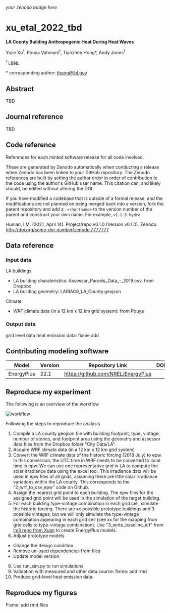 _your zenodo badge here_

# xu_etal_2022_tbd

**LA County Building Anthropogenic Heat During Heat Waves**

Yujie Xu<sup>1</sup>, Pouya Vahmani<sup>1</sup>, Tianzhen Hong\*, Andy Jones<sup>1</sup>

<sup>1 </sup> LBNL

\* corresponding author:  thong@lbl.gov

## Abstract
TBD

## Journal reference
TBD

## Code reference
References for each minted software release for all code involved.  

These are generated by Zenodo automatically when conducting a release when Zenodo has been linked to your GitHub repository. The Zenodo references are built by setting the author order in order of contribution to the code using the author's GitHub user name.  This citation can, and likely should, be edited without altering the DOI.

If you have modified a codebase that is outside of a formal release, and the modifications are not planned on being merged back into a version, fork the parent repository and add a `.<shortname>` to the version number of the parent and construct your own name.  For example, `v1.2.5.hydro`.

Human, I.M. (2021, April 14). Project/repo:v0.1.0 (Version v0.1.0). Zenodo. http://doi.org/some-doi-number/zenodo.7777777

## Data reference

### Input data
LA buildings
- LA building charateristics: Assessor_Parcels_Data_-_2019.csv, from Dropbox
- LA building geometry: LARIAC6_LA_County.geojson

Climate
- WRF climate data (in a 12 km x 12 km grid system): from Pouya

### Output data
grid level data heat emission data: fixme add

## Contributing modeling software
| Model | Version | Repository Link | DOI |
|-------|---------|-----------------|-----|
| EnergyPlus | 22.1 | https://github.com/NREL/EnergyPlus |  |

## Reproduce my experiment

The following is an overview of the workflow

![workflow](workflow.png)

Following the steps to reproduce the analysis

1. Compile a LA county geojson file with building footprint, type, vintage,
   number of stories, and footprint area using the geometry and assessor data
   files from the Dropbox folder "City Data/LA".
2. Acquire WRF climate data (in a 12 km x 12 km grid system)
3. Convert the WRF climate data of the historic forcing (2018 July) to epw. In
   this conversion, the UTC time in WRF needs to be converted to local time in
   epw. We can use one representative grid in LA to compute the solar irradiance
   data using the excel tool. This irradiance data will be used in epw files of
   all grids, assuming there are little solar irradiance variations within the
   LA county. This corresponds to the “2_wrf_to_csv_epw” code on Github.
4. Assign the nearest grid point to each building. The epw files for the
   assigned grid point will be used in the simulation of the target building.
5. For each building type-vintage combination in each grid cell, simulate the
   historic forcing. There are xx possible prototype buildings and 3 possible
   vintages, but we will only simulate the type-vintage combination appearing in
   each grid cell (see xx for the mapping from grid cells to type-vintage
   combination). Use "3_write_baseline_idf" from
   [im3 repo from Xuan](https://github.com/LBNL-ETA/im3-wrf/blob/main/3_write_baseline_idf.ipynb) to
   create EnergyPlus models.
7. Adjust prototype models
- Change the design condition
- Remove un-used dependencies from files
- Update model version
8. Use run_sim.py to run simulations
9. Validation with measured and other data source: fixme: add rmd
10. Produce grid-level heat emission data.

<!-- Run the following scripts in the `workflow` directory to re-create this experiment: -->

<!-- | Script Name | Description | How to Run | -->
<!-- | --- | --- | --- | -->
<!-- | `step_one.py` | Script to run the first part of my experiment | `python3 step_one.py -f /path/to/inputdata/file_one.csv` | -->
<!-- | `step_two.py` | Script to run the last part of my experiment | `python3 step_two.py -o /path/to/my/outputdir` | -->

<!-- 4. Download and unzip the output data from my experiment [Output data](#output-data) -->
<!-- 5. Run the following scripts in the `workflow` directory to compare my outputs to those from the publication -->

<!-- | Script Name | Description | How to Run | -->
<!-- | --- | --- | --- | -->
<!-- | `compare.py` | Script to compare my outputs to the original | `python3 compare.py --orig /path/to/original/data.csv --new /path/to/new/data.csv` | -->

## Reproduce my figures
Fixme: add rmd files
<!-- Use the scripts found in the `figures` directory to reproduce the figures used in this publication. -->

<!-- | Script Name | Description | How to Run | -->
<!-- | --- | --- | --- | -->
<!-- | `generate_figures.py` | Script to generate my figures | `python3 generate_figures.py -i /path/to/inputs -o /path/to/outuptdir` | -->
